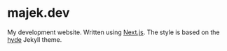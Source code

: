 # majek.dev
My development website.
Written using [Next.js](https://nextjs.org/).
The style is based on the [hyde](https://github.com/poole/hyde) Jekyll theme.
